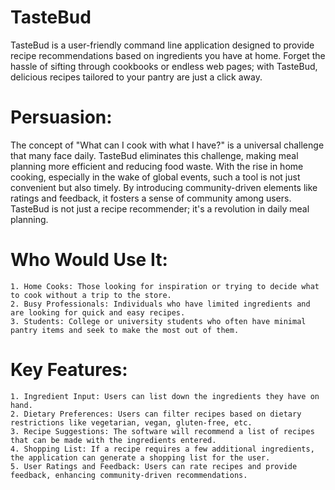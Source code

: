 # TasteBud
TasteBud is a user-friendly command line application designed to provide recipe recommendations based on ingredients you have at home. Forget the hassle of sifting through cookbooks or endless web pages; with TasteBud, delicious recipes tailored to your pantry are just a click away.

# **Persuasion:**

The concept of "What can I cook with what I have?" is a universal challenge that many face daily. TasteBud eliminates this challenge, making meal planning more efficient and reducing food waste. With the rise in home cooking, especially in the wake of global events, such a tool is not just convenient but also timely. By introducing community-driven elements like ratings and feedback, it fosters a sense of community among users. TasteBud is not just a recipe recommender; it's a revolution in daily meal planning.


# **Who Would Use It:**

    1. Home Cooks: Those looking for inspiration or trying to decide what to cook without a trip to the store.
    2. Busy Professionals: Individuals who have limited ingredients and are looking for quick and easy recipes.
    3. Students: College or university students who often have minimal pantry items and seek to make the most out of them.
    
# **Key Features:**

    1. Ingredient Input: Users can list down the ingredients they have on hand.
    2. Dietary Preferences: Users can filter recipes based on dietary restrictions like vegetarian, vegan, gluten-free, etc.
    3. Recipe Suggestions: The software will recommend a list of recipes that can be made with the ingredients entered.
    4. Shopping List: If a recipe requires a few additional ingredients, the application can generate a shopping list for the user.
    5. User Ratings and Feedback: Users can rate recipes and provide feedback, enhancing community-driven recommendations.
